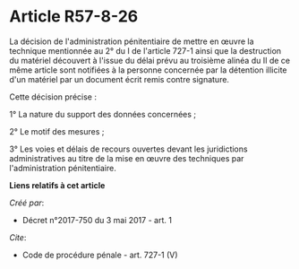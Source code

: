 # Article R57-8-26

La décision de l'administration pénitentiaire de mettre en œuvre la technique mentionnée au 2° du I de l'article 727-1 ainsi
que la destruction du matériel découvert à l'issue du délai prévu au troisième alinéa du II de ce même article sont notifiées
à la personne concernée par la détention illicite d'un matériel par un document écrit remis contre signature. 

Cette décision précise : 

1° La nature du support des données concernées ; 

2° Le motif des mesures ; 

3° Les voies et délais de recours ouvertes devant les juridictions administratives au titre de la mise en œuvre des
techniques par l'administration pénitentiaire.

**Liens relatifs à cet article**

_Créé par_:

  - Décret n°2017-750 du 3 mai 2017 - art. 1

_Cite_:

  - Code de procédure pénale - art. 727-1 (V)
